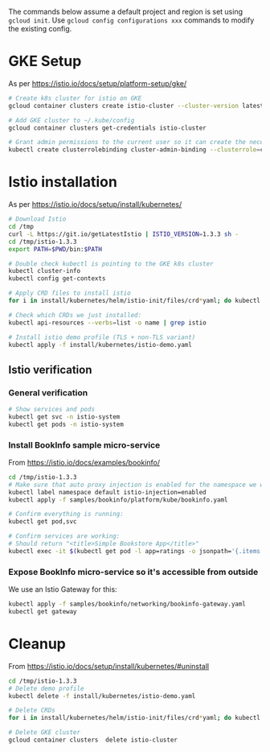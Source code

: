 
The commands below assume a default project and region is set using `gcloud init`.
Use `gcloud config configurations xxx` commands to modify the existing config.

# GKE Setup
As per https://istio.io/docs/setup/platform-setup/gke/
```sh
# Create k8s cluster for istio on GKE
gcloud container clusters create istio-cluster --cluster-version latest --num-nodes 4

# Add GKE cluster to ~/.kube/config
gcloud container clusters get-credentials istio-cluster

# Grant admin permissions to the current user so it can create the necessary RBAC rules for Istio
kubectl create clusterrolebinding cluster-admin-binding --clusterrole=cluster-admin --user=$(gcloud config get-value core/account)
```

# Istio installation
As per https://istio.io/docs/setup/install/kubernetes/
```sh
# Download Istio
cd /tmp
curl -L https://git.io/getLatestIstio | ISTIO_VERSION=1.3.3 sh -
cd /tmp/istio-1.3.3
export PATH=$PWD/bin:$PATH

# Double check kubectl is pointing to the GKE k8s cluster
kubectl cluster-info
kubectl config get-contexts

# Apply CRD files to install istio
for i in install/kubernetes/helm/istio-init/files/crd*yaml; do kubectl apply -f $i; done

# Check which CRDs we just installed:
kubectl api-resources --verbs=list -o name | grep istio

# Install istio demo profile (TLS + non-TLS variant)
kubectl apply -f install/kubernetes/istio-demo.yaml
```

## Istio verification

### General verification
```sh
# Show services and pods
kubectl get svc -n istio-system
kubectl get pods -n istio-system
```

### Install BookInfo sample micro-service
From https://istio.io/docs/examples/bookinfo/

```sh
cd /tmp/istio-1.3.3
# Make sure that auto proxy injection is enabled for the namespace we want to use (i.e. default)
kubectl label namespace default istio-injection=enabled
kubectl apply -f samples/bookinfo/platform/kube/bookinfo.yaml

# Confirm everything is running:
kubectl get pod,svc

# Confirm services are working:
# Should return "<title>Simple Bookstore App</title>"
kubectl exec -it $(kubectl get pod -l app=ratings -o jsonpath='{.items[0].metadata.name}') -c ratings -- curl productpage:9080/productpage | grep -o "<title>.*</title>"
```

### Expose BookInfo micro-service so it's accessible from outside
We use an Istio Gateway for this:

```sh
kubectl apply -f samples/bookinfo/networking/bookinfo-gateway.yaml
kubectl get gateway
```



# Cleanup
From https://istio.io/docs/setup/install/kubernetes/#uninstall

```sh
cd /tmp/istio-1.3.3
# Delete demo profile
kubectl delete -f install/kubernetes/istio-demo.yaml

# Delete CRDs
for i in install/kubernetes/helm/istio-init/files/crd*yaml; do kubectl delete -f $i; done

# Delete GKE cluster
gcloud container clusters  delete istio-cluster
```